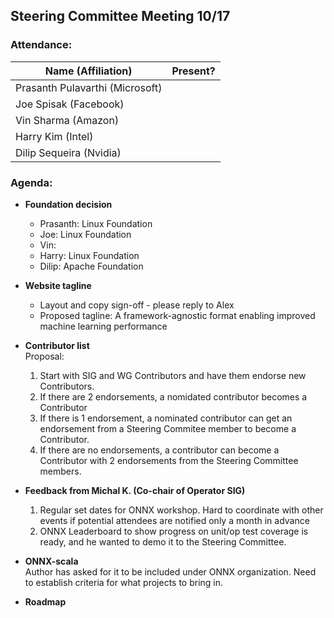 ## Steering Committee Meeting 10/17

### Attendance:

| Name (Affiliation) | Present? |
| ------------------------------- | --- |
| Prasanth Pulavarthi (Microsoft) | |
| Joe Spisak (Facebook)           | |
| Vin Sharma (Amazon)             | | 
| Harry Kim (Intel)               | |
| Dilip Sequeira (Nvidia)         | |

### Agenda:

* **Foundation decision** 
  - Prasanth: Linux Foundation
  - Joe: Linux Foundation
  - Vin: 
  - Harry: Linux Foundation
  - Dilip: Apache Foundation

* **Website tagline**  
  - Layout and copy sign-off - please reply to Alex
  - Proposed tagline: A framework-agnostic format enabling improved machine learning performance

* **Contributor list**  
  Proposal: 
  1. Start with SIG and WG Contributors and have them endorse new Contributors. 
  2. If there are 2 endorsements, a nomidated contributor becomes a Contributor
  3. If there is 1 endorsement, a nominated contributor can get an endorsement from a Steering Commitee member to become a Contributor. 
  4. If there are no endorsements, a contributor can become a Contributor with 2 endorsements from the Steering Committee members. 

* **Feedback from Michal K. (Co-chair of Operator SIG)**
  1. Regular set dates for ONNX workshop. Hard to coordinate with other events if potential attendees are notified only a month in advance
  2. ONNX Leaderboard to show progress on unit/op test coverage is ready, and he wanted to demo it to the Steering Committee. 

* **ONNX-scala**  
Author has asked for it to be included under ONNX organization. 
Need to establish criteria for what projects to bring in.

* **Roadmap**  
